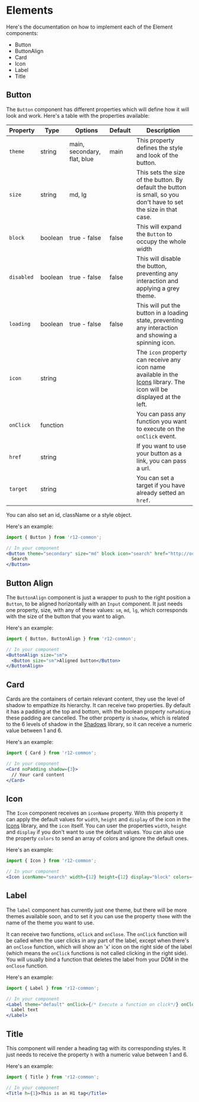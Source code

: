 # Elements
Here's the documentation on how to implement each of the Element components:

- Button
- ButtonAlign
- Card
- Icon
- Label
- Title

## Button

The `Button` component has different properties which will define how it will look and work.
Here's a table with the properties available:

| Property | Type | Options                     | Default | Description |
|----------|----------| --------------------------- |----------|----------|
| `theme` | string | main, secondary, flat, blue | main | This property defines the style and look of the button. |
| `size` | string | md, lg                      |  | This sets the size of the button. By default the button is small, so you don't have to set the size in that case. |
| `block` | boolean | true - false                | false | This will expand the `Button` to occupy the whole width |
| `disabled` | boolean | true - false                | false | This will disable the button, preventing any interaction and applying a grey theme. |
| `loading` | boolean | true - false                | false | This will put the button in a loading state, preventing any interaction and showing a spinning icon. |
| `icon` | string |                             |  | The `icon` property can receive any icon name available in the [Icons](./Subatomic.md#Icons) library. The icon will be displayed at the left. |
| `onClick` | function |                             |  | You can pass any function you want to execute on the `onClick` event. |
| `href` | string |                             |  | If you want to use your button as a link, you can pass a url. |
| `target` | string |                             |  | You can set a target if you have already setted an `href`. |

You can also set an id, className or a style object.

Here's an example:
```jsx
import { Button } from 'r12-common';

// In your component
<Button theme="secondary" size="md" block icon="search" href="http://occ.com.mx">
  Search
</Button>
```

## Button Align
The `ButtonAlign` component is just a wrapper to push to the right position a `Button`, to be aligned horizontally with an `Input` component. It just needs one property, size, with any of these values: `sm`, `md`, `lg`, which corresponds with the size of the button that you want to align.

Here's an example:
```jsx
import { Button, ButtonAlign } from 'r12-common';

// In your component
<ButtonAlign size="sm">
  <Button size="sm">Aligned button</Button>
</ButtonAlign>
```

## Card
Cards are the containers of certain relevant content, they use the level of shadow to empathize its hierarchy. It can receive two properties. By default it has a padding at the top and bottom, with the boolean property `noPadding` these padding are cancelled. The other property is `shadow`, which is related to the 6 levels of shadow in the [Shadows]() library, so it can receive a numeric value between 1 and 6.

Here's an example:
```jsx
import { Card } from 'r12-common';

// In your component
<Card noPadding shadow={3}>
  // Your card content
</Card>
```

## Icon
The `Icon` component receives an `iconName` property. With this property it can apply the default values for `width`, `height` and `display` of the icon in the [Icons]() library, and the `icon` itself. You can user the properties `width`, `height` and `display` if you don't want to use the default values. You can also use the property `colors` to send an array of colors and ignore the default ones.

Here's an example:
```jsx
import { Icon } from 'r12-common';

// In your component
<Icon iconName="search" width={12} height={12} display="block" colors={['#242424']} />
```

## Label
The `label` component has currently just one theme, but there will be more themes available soon, and to set it you can use the property `theme` with the name of the theme you want to use.

It can receive two functions, `oClick` and `onClose`. The `onClick` function will be called when the user clicks in any part of the label, except when there's an `onClose` function, which will show an 'x' icon on the right side of the label (which means the `onClick` functions is not called clicking in the right side). You will usually bind a function that deletes the label from your DOM in the `onClose` function.

Here's an example:
```jsx
import { Label } from 'r12-common';

// In your component
<Label theme="default" onClick={/* Execute a function on click*/} onClose={/* Execute a function when clicking the 'x' icon */}>
  Label text
</Label>
```

## Title
This component will render a heading tag with its corresponding styles. It just needs to receive the property `h` with a numeric value between 1 and 6.

Here's an example:
```jsx
import { Title } from 'r12-common';

// In your component
<Title h={1}>This is an H1 tag</Title>
```
